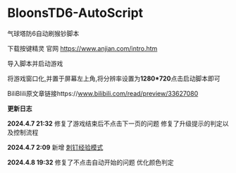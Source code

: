 # BloonsTD6-AutoScript

气球塔防6自动刷猴钞脚本

下载按键精灵 官网 https://www.anjian.com/intro.htm

导入脚本并启动游戏

将游戏窗口化,并置于屏幕左上角,将分辨率设置为**1280*720**点击启动脚本即可

BiliBIili原文章链接https://www.bilibili.com/read/preview/33627080



**更新日志**

**2024.4.7 21:32** 
  修复了游戏结束后不点击下一页的问题
  修复了升级提示的判定以及控制流程
  
**2024.4.7 2:09** 
  新增 [刺钉经验模式](Beta)
  
**2024.4.8 19:32** 
  修复了不点击自动开始的问题
  优化颜色判定
  
